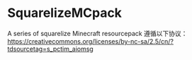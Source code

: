 # SquarelizeMCpack
A series of squarelize Minecraft resourcepack
遵循以下协议：
https://creativecommons.org/licenses/by-nc-sa/2.5/cn/?tdsourcetag=s_pctim_aiomsg

